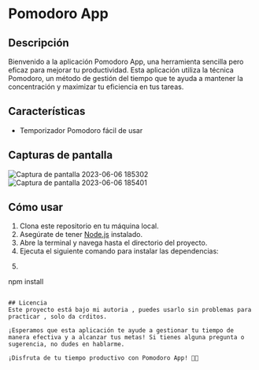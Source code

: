 # Pomodoro App


## Descripción
Bienvenido a la aplicación Pomodoro App, una herramienta sencilla pero eficaz para mejorar tu productividad. Esta aplicación utiliza la técnica Pomodoro, un método de gestión del tiempo que te ayuda a mantener la concentración y maximizar tu eficiencia en tus tareas.

## Características
- Temporizador Pomodoro fácil de usar 

## Capturas de pantalla

![Captura de pantalla 2023-06-06 185302](https://github.com/ThomasCasco/PomoFocus/assets/79951563/5cbc1b20-d23d-43be-bbd4-e41a4c9680f0)
![Captura de pantalla 2023-06-06 185401](https://github.com/ThomasCasco/PomoFocus/assets/79951563/b5c3269b-aab7-4da4-bcb2-7d3b512b4c3c)

## Cómo usar
1. Clona este repositorio en tu máquina local.
2. Asegúrate de tener [Node.js](https://nodejs.org) instalado.
3. Abre la terminal y navega hasta el directorio del proyecto.
4. Ejecuta el siguiente comando para instalar las dependencias:
5. ```bash
npm install 
```

## Licencia
Este proyecto está bajo mi autoria , puedes usarlo sin problemas para practicar , solo da crditos.

¡Esperamos que esta aplicación te ayude a gestionar tu tiempo de manera efectiva y a alcanzar tus metas! Si tienes alguna pregunta o sugerencia, no dudes en hablarme.

¡Disfruta de tu tiempo productivo con Pomodoro App! 🍅🚀
